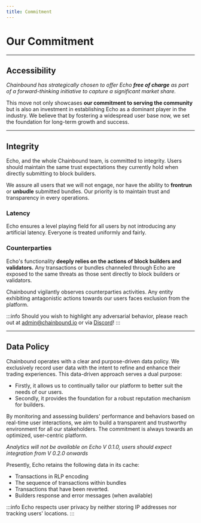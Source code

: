 ```yaml
---
title: Commitment
---
```


# Our Commitment
-------
## Accessibility

_Chainbound has strategically chosen to offer Echo **free of charge** as part of a forward-thinking initiative to capture a significant market share._  


This move not only showcases **our commitment to serving the community** but is also an investment in establishing Echo as a dominant player in the industry. 
We believe that by fostering a widespread user base now, we set the foundation for long-term growth and success.

-----------------------
## Integrity
Echo, and the whole Chainbound team, is committed to integrity.
Users should maintain the same trust expectations they currently hold when directly submitting to block builders.  

We assure all users that we will not engage, nor have the ability to **frontrun** or **unbudle** submitted bundles. 
Our priority is to maintain trust and transparency in every operations.

### Latency

Echo ensures a level playing field for all users by not introducing any artificial latency. Everyone is treated uniformly and fairly.

### Counterparties
Echo's functionality **deeply relies on the actions of block builders and validators.** 
Any transactions or bundles channeled through Echo are exposed to the same threats as those sent directly to block builders or validators.

Chainbound vigilantly observes counterparties activities. Any entity exhibiting antagonistic actions towards our users faces exclusion from the platform.

:::info
Should you wish to highlight any adversarial behavior, please reach out at  admin@chainbound.io or via [Discord](https://discord.gg/d4e7BnBR)!
:::

----------
## Data Policy
Chainbound operates with a clear and purpose-driven data policy. We exclusively record user data with the intent to refine and enhance their trading experiences. 
This data-driven approach serves a dual purpose:
- Firstly, it allows us to continually tailor our platform to better suit the needs of our users. 
- Secondly, it provides the foundation for a robust reputation mechanism for builders. 

By monitoring and assessing builders' performance and behaviors based on real-time user interactions, 
we aim to build a transparent and trustworthy environment for all our stakeholders. The commitment is always towards an optimized, user-centric platform.  

_Analytics will not be available on Echo V 0.1.0, users should expect integration from V 0.2.0 onwards_

Presently, Echo retains the following data in its cache:

- Transactions in RLP encoding
- The sequence of transactions within bundles
- Transactions that have been reverted.
- Builders response and error messages (when available)


:::info
Echo respects user privacy by neither storing IP addresses nor tracking users' locations.
:::
